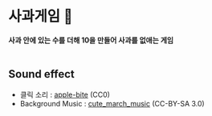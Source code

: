 # 사과게임 :apple:
<b>사과 안에 있는 수를 더해 10을 만들어 사과를 없애는 게임</b><br><br>

## Sound effect
- 클릭 소리 : <a href="https://opengameart.org/content/apple-bite">apple-bite</a> (CC0)<br>
- Background Music : <a href="https://opengameart.org/content/cute-march-music">cute_march_music</a> (CC-BY-SA 3.0)

